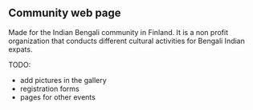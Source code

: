 
## Community web page

Made for the Indian Bengali community in Finland. It is a non profit organization that conducts different cultural activities for Bengali Indian expats.


TODO:
* add pictures in the gallery
* registration forms
* pages for other events
